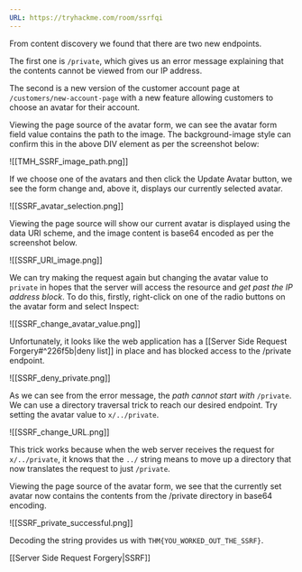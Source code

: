 ```yaml
---
URL: https://tryhackme.com/room/ssrfqi
---
```

From content discovery we found that there are two new endpoints. 

The first one is `/private`, which gives us an error message explaining that the contents cannot be viewed from our IP address. 

The second is a new version of the customer account page at `/customers/new-account-page` with a new feature allowing customers to choose an avatar for their account.

Viewing the page source of the avatar form, we can see the avatar form field value contains the path to the image. The background-image style can confirm this in the above DIV element as per the screenshot below:

![[TMH_SSRF_image_path.png]]

If we choose one of the avatars and then click the Update Avatar button, we see the form change and, above it, displays our currently selected avatar.

![[SSRF_avatar_selection.png]] 

Viewing the page source will show our current avatar is displayed using the data URI scheme, and the image content is base64 encoded as per the screenshot below. 

![[SSRF_URI_image.png]]

We can try making the request again but changing the avatar value to `private` in hopes that the server will access the resource and *get past the IP address block*. To do this, firstly, right-click on one of the radio buttons on the avatar form and select Inspect:

![[SSRF_change_avatar_value.png]]

Unfortunately, it looks like the web application has a [[Server Side Request Forgery#^226f5b|deny list]] in place and has blocked access to the /private endpoint.

![[SSRF_deny_private.png]]

As we can see from the error message, the *path cannot start with* `/private`. We can use a directory traversal trick to reach our desired endpoint. Try setting the avatar value to `x/../private`. 

![[SSRF_change_URL.png]]

This trick works because when the web server receives the request for `x/../private`, it knows that the `../` string means to move up a directory that now translates the request to just `/private`.

Viewing the page source of the avatar form, we see that the currently set avatar now contains the contents from the /private directory in base64 encoding.

![[SSRF_private_successful.png]]

Decoding the string provides us with `THM{YOU_WORKED_OUT_THE_SSRF}`.

[[Server Side Request Forgery|SSRF]] 
